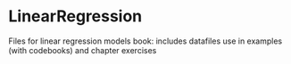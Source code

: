 # LinearRegression
Files for linear regression models book:
includes datafiles use in examples (with codebooks) and chapter exercises
